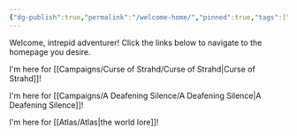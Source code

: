 ```yaml
---
{"dg-publish":true,"permalink":"/welcome-home/","pinned":true,"tags":["gardenEntry"]}
---
```



Welcome, intrepid adventurer! Click the links below to navigate to the homepage you desire.

I'm here for [[Campaigns/Curse of Strahd/Curse of Strahd\|Curse of Strahd]]!

I'm here for [[Campaigns/A Deafening Silence/A Deafening Silence\|A Deafening Silence]]!

I'm here for [[Atlas/Atlas\|the world lore]]!